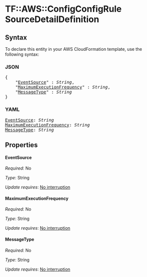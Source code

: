 # TF::AWS::ConfigConfigRule SourceDetailDefinition

## Syntax

To declare this entity in your AWS CloudFormation template, use the following syntax:

### JSON

<pre>
{
    "<a href="#eventsource" title="EventSource">EventSource</a>" : <i>String</i>,
    "<a href="#maximumexecutionfrequency" title="MaximumExecutionFrequency">MaximumExecutionFrequency</a>" : <i>String</i>,
    "<a href="#messagetype" title="MessageType">MessageType</a>" : <i>String</i>
}
</pre>

### YAML

<pre>
<a href="#eventsource" title="EventSource">EventSource</a>: <i>String</i>
<a href="#maximumexecutionfrequency" title="MaximumExecutionFrequency">MaximumExecutionFrequency</a>: <i>String</i>
<a href="#messagetype" title="MessageType">MessageType</a>: <i>String</i>
</pre>

## Properties

#### EventSource

_Required_: No

_Type_: String

_Update requires_: [No interruption](https://docs.aws.amazon.com/AWSCloudFormation/latest/UserGuide/using-cfn-updating-stacks-update-behaviors.html#update-no-interrupt)

#### MaximumExecutionFrequency

_Required_: No

_Type_: String

_Update requires_: [No interruption](https://docs.aws.amazon.com/AWSCloudFormation/latest/UserGuide/using-cfn-updating-stacks-update-behaviors.html#update-no-interrupt)

#### MessageType

_Required_: No

_Type_: String

_Update requires_: [No interruption](https://docs.aws.amazon.com/AWSCloudFormation/latest/UserGuide/using-cfn-updating-stacks-update-behaviors.html#update-no-interrupt)

